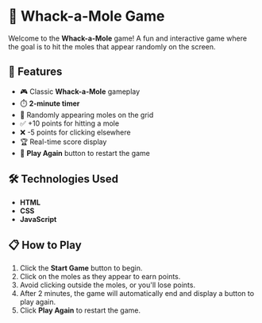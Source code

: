 # 🎯 Whack-a-Mole Game

Welcome to the **Whack-a-Mole** game! A fun and interactive game where the goal is to hit the moles that appear randomly on the screen.

## 🚀 Features

- 🎮 Classic **Whack-a-Mole** gameplay
- ⏱️ **2-minute timer**
- 🐹 Randomly appearing moles on the grid
- ✅ +10 points for hitting a mole
- ❌ -5 points for clicking elsewhere
- 🏆 Real-time score display
- 🔁 **Play Again** button to restart the game

## 🛠️ Technologies Used

- **HTML**
- **CSS**
- **JavaScript**

## 📋 How to Play

1. Click the **Start Game** button to begin.
2. Click on the moles as they appear to earn points.
3. Avoid clicking outside the moles, or you'll lose points.
4. After 2 minutes, the game will automatically end and display a button to play again.
5. Click **Play Again** to restart the game.